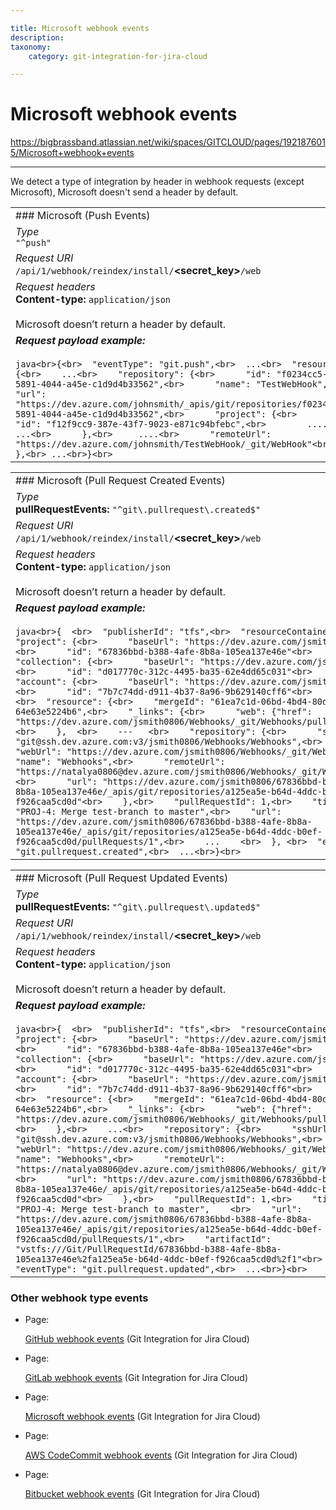 ```yaml
---

title: Microsoft webhook events
description:
taxonomy:
    category: git-integration-for-jira-cloud

---
```


# Microsoft webhook events

<https://bigbrassband.atlassian.net/wiki/spaces/GITCLOUD/pages/1921876015/Microsoft+webhook+events>

* * *

We detect a type of integration by header in webhook requests (except Microsoft), Microsoft doesn't send a header by default.

|     |
| --- |
| ### Microsoft (Push Events) |
| _Type_  <br>`"^push"` |
| _Request URI_  <br>`/api/1/webhook/reindex/install/`**<secret\_key>**`/web` |
| _Request headers_  <br>**Content-type:** `application/json`<br><br>Microsoft doesn’t return a header by default. |
| _**Request payload example:**_<br><br>```java<br>{<br>  "eventType": "git.push",<br>  ...<br>  "resource": {<br>    ...<br>    "repository": {<br>      "id": "f0234cc5-5891-4044-a45e-c1d9d4b33562",<br>      "name": "TestWebHook",<br>      "url": "https://dev.azure.com/johnsmith/_apis/git/repositories/f0234cc5-5891-4044-a45e-c1d9d4b33562",<br>      "project": {<br>        "id": "f12f9cc9-387e-43f7-9023-e871c94bfebc",<br>        ....<br>       ...<br>      },<br>     ....<br>      "remoteUrl": "https://dev.azure.com/johnsmith/TestWebHook/_git/WebHook"<br>    },<br>	...<br>}<br>``` |

|     |
| --- |
| ### Microsoft (Pull Request Created Events) |
| _Type_  <br>**pullRequestEvents:** `"^git\.pullrequest\.created$"` |
| _Request URI_  <br>`/api/1/webhook/reindex/install/`**<secret\_key>**`/web` |
| _Request headers_  <br>**Content-type:** `application/json`<br><br>Microsoft doesn’t return a header by default. |
| _**Request payload example:**_<br><br>```java<br>{  <br>  "publisherId": "tfs",<br>  "resourceContainers": {<br>    "project": {<br>      "baseUrl": "https://dev.azure.com/jsmith0806/",<br>      "id": "67836bbd-b388-4afe-8b8a-105ea137e46e"<br>    },<br>    "collection": {<br>      "baseUrl": "https://dev.azure.com/jsmith0806/",<br>      "id": "d017770c-312c-4495-ba35-62e4dd65c031"<br>    },<br>    "account": {<br>      "baseUrl": "https://dev.azure.com/jsmith0806/",<br>      "id": "7b7c74dd-d911-4b37-8a96-9b629140cff6"<br>    }<br>  },<br>  "resource": {<br>    "mergeId": "61ea7c1d-06bd-4bd4-80d4-64e63e5224b6",<br>    "_links": {<br>      "web": {"href": "https://dev.azure.com/jsmith0806/Webhooks/_git/Webhooks/pullrequest/1"}<br>    },  <br>    ---   <br>    "repository": {<br>      "sshUrl": "git@ssh.dev.azure.com:v3/jsmith0806/Webhooks/Webhooks",<br>      "webUrl": "https://dev.azure.com/jsmith0806/Webhooks/_git/Webhooks",<br>      "name": "Webhooks",<br>      "remoteUrl": "https://natalya0806@dev.azure.com/jsmith0806/Webhooks/_git/Webhooks",<br>      "url": "https://dev.azure.com/jsmith0806/67836bbd-b388-4afe-8b8a-105ea137e46e/_apis/git/repositories/a125ea5e-b64d-4ddc-b0ef-f926caa5cd0d"<br>    },<br>    "pullRequestId": 1,<br>    "title": "PROJ-4: Merge test-branch to master",<br>    "url": "https://dev.azure.com/jsmith0806/67836bbd-b388-4afe-8b8a-105ea137e46e/_apis/git/repositories/a125ea5e-b64d-4ddc-b0ef-f926caa5cd0d/pullRequests/1",<br>    ...    <br>  }, <br>  "eventType": "git.pullrequest.created",<br>  ...<br>}<br>``` |

|     |
| --- |
| ### Microsoft (Pull Request Updated Events) |
| _Type_  <br>**pullRequestEvents:** `"^git\.pullrequest\.updated$"` |
| _Request URI_  <br>`/api/1/webhook/reindex/install/`**<secret\_key>**`/web` |
| _Request headers_  <br>**Content-type:** `application/json`<br><br>Microsoft doesn’t return a header by default. |
| _**Request payload example:**_<br><br>```java<br>{  <br>  "publisherId": "tfs",<br>  "resourceContainers": {<br>    "project": {<br>      "baseUrl": "https://dev.azure.com/jsmith0806/",<br>      "id": "67836bbd-b388-4afe-8b8a-105ea137e46e"<br>    },<br>    "collection": {<br>      "baseUrl": "https://dev.azure.com/jsmith0806/",<br>      "id": "d017770c-312c-4495-ba35-62e4dd65c031"<br>    },<br>    "account": {<br>      "baseUrl": "https://dev.azure.com/jsmith0806/",<br>      "id": "7b7c74dd-d911-4b37-8a96-9b629140cff6"<br>    }<br>  },<br>  "resource": {<br>    "mergeId": "61ea7c1d-06bd-4bd4-80d4-64e63e5224b6",<br>    "_links": {<br>      "web": {"href": "https://dev.azure.com/jsmith0806/Webhooks/_git/Webhooks/pullrequest/1"}<br>    },<br>    ...<br>    "repository": {<br>      "sshUrl": "git@ssh.dev.azure.com:v3/jsmith0806/Webhooks/Webhooks",<br>      "webUrl": "https://dev.azure.com/jsmith0806/Webhooks/_git/Webhooks",<br>      "name": "Webhooks",<br>      "remoteUrl": "https://natalya0806@dev.azure.com/jsmith0806/Webhooks/_git/Webhooks",<br>      "url": "https://dev.azure.com/jsmith0806/67836bbd-b388-4afe-8b8a-105ea137e46e/_apis/git/repositories/a125ea5e-b64d-4ddc-b0ef-f926caa5cd0d"<br>    },<br>    "pullRequestId": 1,<br>    "title": "PROJ-4: Merge test-branch to master",    <br>    "url": "https://dev.azure.com/jsmith0806/67836bbd-b388-4afe-8b8a-105ea137e46e/_apis/git/repositories/a125ea5e-b64d-4ddc-b0ef-f926caa5cd0d/pullRequests/1",<br>    "artifactId": "vstfs:///Git/PullRequestId/67836bbd-b388-4afe-8b8a-105ea137e46e%2fa125ea5e-b64d-4ddc-b0ef-f926caa5cd0d%2f1"<br>  },<br>  "eventType": "git.pullrequest.updated",<br>  ...<br>}<br>``` |

### Other webhook type events

*   Page:
    
    [GitHub webhook events](/wiki/spaces/GITCLOUD/pages/1921482779/GitHub+webhook+events) (Git Integration for Jira Cloud)
    
*   Page:
    
    [GitLab webhook events](/wiki/spaces/GITCLOUD/pages/1922465801/GitLab+webhook+events) (Git Integration for Jira Cloud)
    
*   Page:
    
    [Microsoft webhook events](/wiki/spaces/GITCLOUD/pages/1921876015/Microsoft+webhook+events) (Git Integration for Jira Cloud)
    
*   Page:
    
    [AWS CodeCommit webhook events](/wiki/spaces/GITCLOUD/pages/1922203671/AWS+CodeCommit+webhook+events) (Git Integration for Jira Cloud)
    
*   Page:
    
    [Bitbucket webhook events](/wiki/spaces/GITCLOUD/pages/1921548328/Bitbucket+webhook+events) (Git Integration for Jira Cloud)